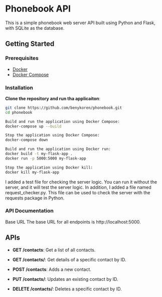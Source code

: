 # Phonebook API

This is a simple phonebook web server API built using Python and Flask, with SQLite as the database.

## Getting Started

### Prerequisites

- [Docker](https://www.docker.com/get-started)
- [Docker Compose](https://docs.docker.com/compose/install/)

### Installation

**Clone the repository and run tha applicaiton**:

   ```bash
   git clone https://github.com/benykoren/phonebook.git
   cd phonebook

Build and run the application using Docker Compose:
docker-compose up --build

Stop the application using Docker Compose:
docker-compose down

Build and run the application using Docker run:
docker build -t my-flask-app .
docker run -p 5000:5000 my-flask-app

Stop the application using Docker kill:
docker kill my-flask-app  
```

I added a test file for checking the server logic.
You can run it without the server, and it will test the server logic.
In addition, I added a file named request_checker.py.
This file can be used to check the server with the requests package in Python.

### API Documentation

Base URL
The base URL for all endpoints is http://localhost:5000.
## APIs

- **GET /contacts**: Get a list of all contacts.

- **GET /contacts/<id>**: Get details of a specific contact by ID.

- **POST /contacts**: Adds a new contact.

- **PUT /contacts/<id>**: Updates an existing contact by ID.

- **DELETE /contacts/<id>**: Deletes a specific contact by ID.